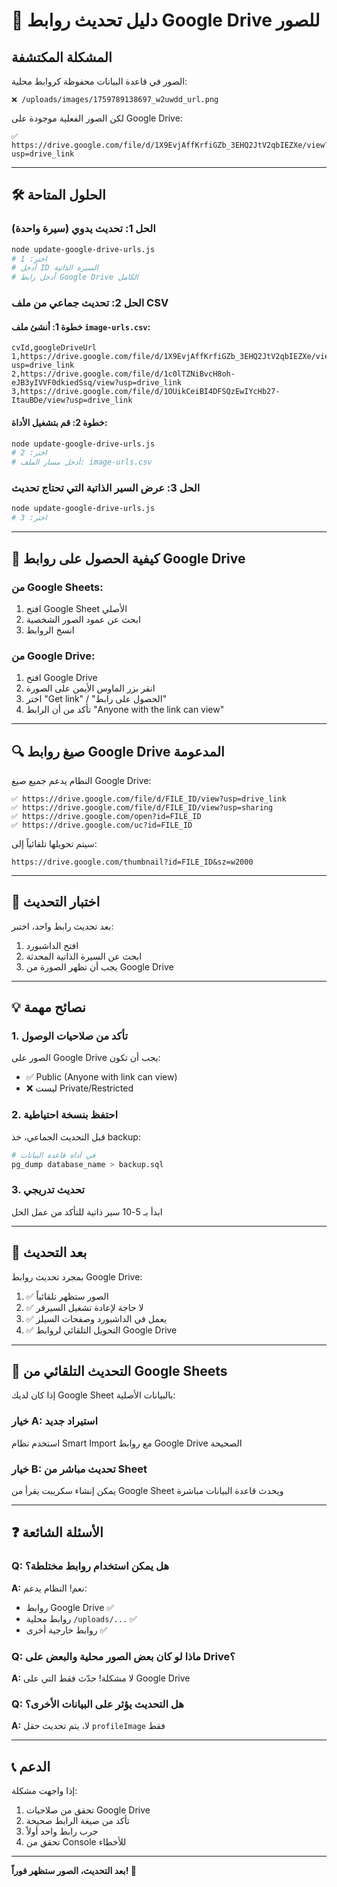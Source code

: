 # 🔄 دليل تحديث روابط Google Drive للصور

## المشكلة المكتشفة

الصور في قاعدة البيانات محفوظة كروابط محلية:
```
❌ /uploads/images/1759789138697_w2uwdd_url.png
```

لكن الصور الفعلية موجودة على Google Drive:
```
✅ https://drive.google.com/file/d/1X9EvjAffKrfiGZb_3EHQ2JtV2qbIEZXe/view?usp=drive_link
```

---

## 🛠️ الحلول المتاحة

### الحل 1: تحديث يدوي (سيرة واحدة)

```bash
node update-google-drive-urls.js
# اختر: 1
# أدخل ID السيرة الذاتية
# أدخل رابط Google Drive الكامل
```

### الحل 2: تحديث جماعي من ملف CSV

#### خطوة 1: أنشئ ملف `image-urls.csv`:
```csv
cvId,googleDriveUrl
1,https://drive.google.com/file/d/1X9EvjAffKrfiGZb_3EHQ2JtV2qbIEZXe/view?usp=drive_link
2,https://drive.google.com/file/d/1c0lTZNiBvcH8oh-eJB3yIVVF0dkiedSsq/view?usp=drive_link
3,https://drive.google.com/file/d/1OUikCeiBI4DFSQzEwIYcHb27-ItauBDe/view?usp=drive_link
```

#### خطوة 2: قم بتشغيل الأداة:
```bash
node update-google-drive-urls.js
# اختر: 2
# أدخل مسار الملف: image-urls.csv
```

### الحل 3: عرض السير الذاتية التي تحتاج تحديث

```bash
node update-google-drive-urls.js
# اختر: 3
```

---

## 📝 كيفية الحصول على روابط Google Drive

### من Google Sheets:
1. افتح Google Sheet الأصلي
2. ابحث عن عمود الصور الشخصية
3. انسخ الروابط

### من Google Drive:
1. افتح Google Drive
2. انقر بزر الماوس الأيمن على الصورة
3. اختر "Get link" / "الحصول على رابط"
4. تأكد من أن الرابط "Anyone with the link can view"

---

## 🔍 صيغ روابط Google Drive المدعومة

النظام يدعم جميع صيغ Google Drive:

```
✅ https://drive.google.com/file/d/FILE_ID/view?usp=drive_link
✅ https://drive.google.com/file/d/FILE_ID/view?usp=sharing
✅ https://drive.google.com/open?id=FILE_ID
✅ https://drive.google.com/uc?id=FILE_ID
```

سيتم تحويلها تلقائياً إلى:
```
https://drive.google.com/thumbnail?id=FILE_ID&sz=w2000
```

---

## 🧪 اختبار التحديث

بعد تحديث رابط واحد، اختبر:

1. افتح الداشبورد
2. ابحث عن السيرة الذاتية المحدثة
3. يجب أن تظهر الصورة من Google Drive

---

## 💡 نصائح مهمة

### 1. تأكد من صلاحيات الوصول
الصور على Google Drive يجب أن تكون:
- ✅ Public (Anyone with link can view)
- ❌ ليست Private/Restricted

### 2. احتفظ بنسخة احتياطية
قبل التحديث الجماعي، خذ backup:
```bash
# في أداة قاعدة البيانات
pg_dump database_name > backup.sql
```

### 3. تحديث تدريجي
ابدأ بـ 5-10 سير ذاتية للتأكد من عمل الحل

---

## 🚀 بعد التحديث

بمجرد تحديث روابط Google Drive:
1. ✅ الصور ستظهر تلقائياً
2. ✅ لا حاجة لإعادة تشغيل السيرفر
3. ✅ يعمل في الداشبورد وصفحات السيلز
4. ✅ التحويل التلقائي لروابط Google Drive

---

## 🔄 التحديث التلقائي من Google Sheets

إذا كان لديك Google Sheet بالبيانات الأصلية:

### خيار A: استيراد جديد
استخدم نظام Smart Import مع روابط Google Drive الصحيحة

### خيار B: تحديث مباشر من Sheet
يمكن إنشاء سكريبت يقرأ من Google Sheet ويحدث قاعدة البيانات مباشرة

---

## ❓ الأسئلة الشائعة

### Q: هل يمكن استخدام روابط مختلطة؟
**A:** نعم! النظام يدعم:
- روابط Google Drive ✅
- روابط محلية `/uploads/...` ✅
- روابط خارجية أخرى ✅

### Q: ماذا لو كان بعض الصور محلية والبعض على Drive؟
**A:** لا مشكلة! حدّث فقط التي على Google Drive

### Q: هل التحديث يؤثر على البيانات الأخرى؟
**A:** لا، يتم تحديث حقل `profileImage` فقط

---

## 📞 الدعم

إذا واجهت مشكلة:
1. تحقق من صلاحيات Google Drive
2. تأكد من صيغة الرابط صحيحة
3. جرب رابط واحد أولاً
4. تحقق من Console للأخطاء

---

**بعد التحديث، الصور ستظهر فوراً! 🎉**


